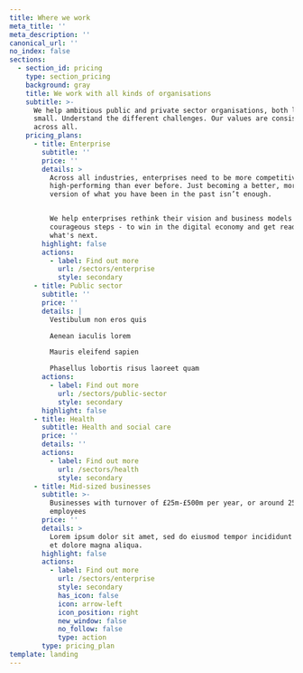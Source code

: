 ```yaml
---
title: Where we work
meta_title: ''
meta_description: ''
canonical_url: ''
no_index: false
sections:
  - section_id: pricing
    type: section_pricing
    background: gray
    title: We work with all kinds of organisations
    subtitle: >-
      We help ambitious public and private sector organisations, both large and
      small. Understand the different challenges. Our values are consistent
      across all.
    pricing_plans:
      - title: Enterprise
        subtitle: ''
        price: ''
        details: >
          Across all industries, enterprises need to be more competitive and
          high-performing than ever before. Just becoming a better, more digital
          version of what you have been in the past isn’t enough.


          We help enterprises rethink their vision and business models and take
          courageous steps - to win in the digital economy and get ready for
          what's next.
        highlight: false
        actions:
          - label: Find out more
            url: /sectors/enterprise
            style: secondary
      - title: Public sector
        subtitle: ''
        price: ''
        details: |
          Vestibulum non eros quis

          Aenean iaculis lorem

          Mauris eleifend sapien

          Phasellus lobortis risus laoreet quam
        actions:
          - label: Find out more
            url: /sectors/public-sector
            style: secondary
        highlight: false
      - title: Health
        subtitle: Health and social care
        price: ''
        details: ''
        actions:
          - label: Find out more
            url: /sectors/health
            style: secondary
      - title: Mid-sized businesses
        subtitle: >-
          Businesses with turnover of £25m-£500m per year, or around 250
          employees
        price: ''
        details: >
          Lorem ipsum dolor sit amet, sed do eiusmod tempor incididunt ut labore
          et dolore magna aliqua.
        highlight: false
        actions:
          - label: Find out more
            url: /sectors/enterprise
            style: secondary
            has_icon: false
            icon: arrow-left
            icon_position: right
            new_window: false
            no_follow: false
            type: action
        type: pricing_plan
template: landing
---
```

